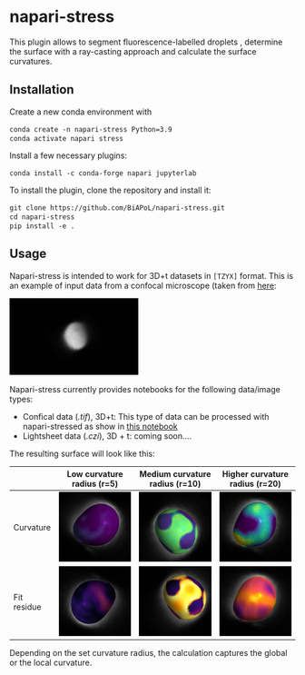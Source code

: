 # napari-stress

This plugin allows to segment fluorescence-labelled droplets , determine the surface with a ray-casting approach and calculate the surface curvatures.

## Installation

Create a new conda environment with

```
conda create -n napari-stress Python=3.9
conda activate napari stress
```

Install a few necessary plugins:

```
conda install -c conda-forge napari jupyterlab
```

To install the plugin, clone the repository and install it:

```
git clone https://github.com/BiAPoL/napari-stress.git
cd napari-stress
pip install -e .
```

## Usage
Napari-stress is intended to work for 3D+t datasets in `[TZYX]` format. This is an example of input data from a confocal microscope (taken from [here](https://github.com/campaslab/STRESS/blob/main/ExampleTifSequence-InteriorLabel-vsx_2.076um-vsz_3.998um-TimeInterval_3.00min-21timesteps.tif):

<img src="./docs/imgs/confocal/1_raw_confocal.png" width=45% height=45%>

Napari-stress currently provides notebooks for the following data/image types:

* Confical data (*.tif*), 3D+t: This type of data can be processed with napari-stressed as show in [this notebook](https://github.com/BiAPoL/napari-stress/blob/split-up-main-widget/docs/notebooks/Process_confocal.ipynb)
* Lightsheet data (*.czi*), 3D + t: coming soon....

The resulting surface will look like this:

||Low curvature radius (r=5)| Medium curvature radius (r=10) | Higher curvature radius (r=20) |
| --- | --- | --- | --- |
|Curvature | <img src="./docs/imgs/confocal/2_result_curvature_5radius0.png" width=100% height=100%> | <img src="./docs/imgs/confocal/2_result_curvature_10radius0.png" width=100% height=100%> | <img src="./docs/imgs/confocal/2_result_curvature_20radius0.png" width=100% height=100%> |
|Fit residue|<img src="./docs/imgs/confocal/2_result_fit_residues_5radius0.png" width=100% height=100%>|<img src="./docs/imgs/confocal/2_result_fit_residues_10radius0.png" width=100% height=100%>|<img src="./docs/imgs/confocal/2_result_fit_residues_20radius0.png" width=100% height=100%>|

Depending on the set curvature radius, the calculation captures the global or the local curvature.


